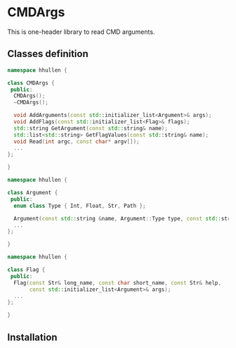 # CMDArgs
This is one-header library to read CMD arguments.

## Classes definition
```c++
namespace hhullen {

class CMDArgs {
 public:
  CMDArgs();
  ~CMDArgs();

  void AddArguments(const std::initializer_list<Argument>& args);
  void AddFlags(const std::initializer_list<Flag>& flags);
  std::string GetArgument(const std::string& name);
  std::list<std::string> GetFlagValues(const std::string& name);
  void Read(int argc, const char* argv[]);
  ...
};

}
```

```c++
namespace hhullen {

class Argument {
 public:
  enum class Type { Int, Float, Str, Path };

  Argument(const std::string &name, Argument::Type type, const std::string &help);
  ...
};

}
```

```c++
namespace hhullen {

class Flag {
 public:
  Flag(const Str& long_name, const char short_name, const Str& help,
       const std::initializer_list<Argument>& args);
  ...
};

}
```

## Installation


